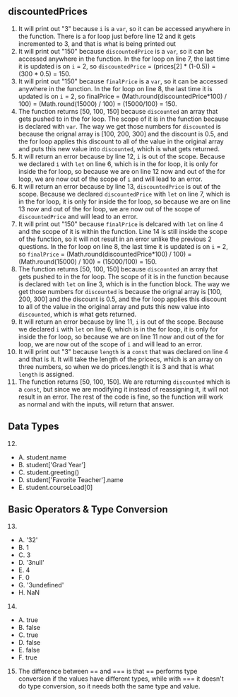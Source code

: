 ## discountedPrices
1. It will print out "3" because `i` is a `var`, so it can be accessed anywhere in the function. There is a for loop just before line 12 and it gets incremented to 3, and that is what is being printed out
2. It will print out "150" because `discountedPrice` is a `var`, so it can be accessed anywhere in the function. In the for loop on line 7, the last time it is updated is on `i` = 2, so `discountedPrice` = (prices[2] * (1-0.5)) = (300 * 0.5) = 150.
3. It will print out "150" because `finalPrice` is a `var`, so it can be accessed anywhere in the function. In the for loop on line 8, the last time it is updated is on `i` = 2, so finalPrice = (Math.round(discountedPrice*100) / 100) = (Math.round(15000) / 100) = (15000/100) = 150.
4. The function returns [50, 100, 150] because `discounted` an array that gets pushed to in the for loop. The scope of it is in the function because is declared with `var`. The way we get those numbers for `discounted` is because the orignal array is [100, 200, 300] and the discount is 0.5, and the for loop applies this discount to all of the value in the original array and puts this new value into `discounted`, which is what gets returned.
5. It will return an error because by line 12, `i` is out of the scope. Because we declared `i` with `let` on line 6, which is in the for loop, it is only for inside the for loop, so because we are on line 12 now and out of the for loop, we are now out of the scope of `i` and will lead to an error.
6. It will return an error because by line 13, `discountedPrice` is out of the scope. Because we declared `discountedPrice` with `let` on line 7, which is in the for loop, it is only for inside the for loop, so because we are on line 13 now and out of the for loop, we are now out of the scope of `discountedPrice` and will lead to an error.
7. It will print out "150" because `finalPrice` is delcared with `let` on line 4 and the scope of it is within the function. Line 14 is still inside the scope of the function, so it will not result in an error unlike the previous 2 questions. In the for loop on line 8, the last time it is updated is on `i` = 2, so `finalPrice` = (Math.round(discountedPrice*100) / 100) = (Math.round(15000) / 100) = (15000/100) = 150.
8. The function returns [50, 100, 150] because `discounted` an array that gets pushed to in the for loop. The scope of it is in the function because is declared with `let` on line 3, which is in the function block. The way we get those numbers for `discounted` is because the orignal array is [100, 200, 300] and the discount is 0.5, and the for loop applies this discount to all of the value in the original array and puts this new value into `discounted`, which is what gets returned.
9. It will return an error because by line 11, `i` is out of the scope. Because we declared `i` with `let` on line 6, which is in the for loop, it is only for inside the for loop, so because we are on line 11 now and out of the for loop, we are now out of the scope of `i` and will lead to an error.
10. It will print out "3" because `length` is a `const` that was declared on line 4 and that is it. It will take the length of the pricecs, which is an array on three numbers, so when we do prices.length it is 3 and that is what `length` is assigned.
11. The function returns [50, 100, 150]. We are returning `discounted` which is a `const`, but since we are modifying it instead of reassigning it, it will not result in an error. The rest of the code is fine, so the function will work as normal and with the inputs, will return that answer.

## Data Types
12. 
- A. student.name
- B. student['Grad Year']
- C. student.greeting()
- D. student['Favorite Teacher'].name
- E. student.courseLoad[0]

## Basic Operators & Type Conversion 
13.  
- A. '32'
- B. 1
- C. 3
- D. '3null'
- E. 4 
- F. 0
- G. '3undefined'
- H. NaN
14.  
- A. true
- B. false
- C. true
- D. false
- E. false
- F. true
15. The difference between == and === is that == performs type conversion if the values have different types, while with === it doesn't do type conversion, so it needs both the same type and value.
